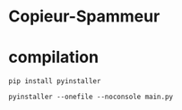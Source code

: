 # Copieur-Spammeur

# compilation

``pip install pyinstaller``

``pyinstaller --onefile --noconsole main.py``
